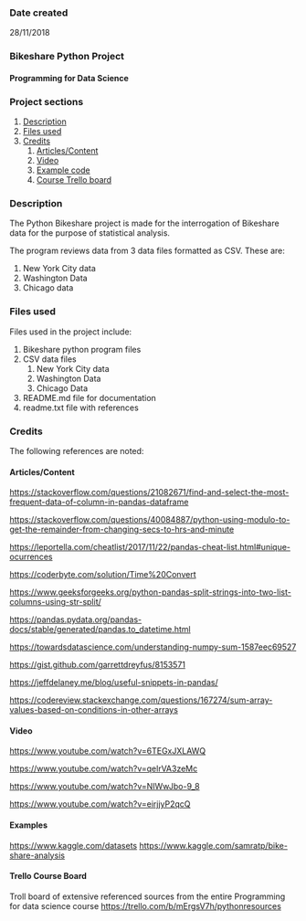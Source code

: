 ### Date created
28/11/2018

### Bikeshare Python Project
#### Programming for Data Science

### Project sections

1. [Description](#Description)
2. [Files used](#Files)
3. [Credits](#Credits)
   1. [Articles/Content](#Articles)
   2. [Video](#Video)
   3. [Example code](#Example)
   4. [Course Trello board](#Trello)

### <a name="#Description">Description</a>
The Python Bikeshare project is made for the interrogation of Bikeshare data for the purpose of
statistical analysis.

The program reviews data from 3 data files formatted as CSV. These are:
1. New York City data
2. Washington Data
3. Chicago data

### <a name="#Files">Files used</a>
Files used in the project include:
1. Bikeshare python program files
2. CSV data files
   1. New York City data
   2. Washington Data
   3. Chicago Data
3. README.md file for documentation
4. readme.txt file with references  

### <a name="#Credits">Credits</a>

The following references are noted:

#### <a name="#Articles">Articles/Content</a>

https://stackoverflow.com/questions/21082671/find-and-select-the-most-frequent-data-of-column-in-pandas-dataframe

https://stackoverflow.com/questions/40084887/python-using-modulo-to-get-the-remainder-from-changing-secs-to-hrs-and-minute

https://leportella.com/cheatlist/2017/11/22/pandas-cheat-list.html#unique-ocurrences

https://coderbyte.com/solution/Time%20Convert

https://www.geeksforgeeks.org/python-pandas-split-strings-into-two-list-columns-using-str-split/

https://pandas.pydata.org/pandas-docs/stable/generated/pandas.to_datetime.html

https://towardsdatascience.com/understanding-numpy-sum-1587eec69527

https://gist.github.com/garrettdreyfus/8153571

https://jeffdelaney.me/blog/useful-snippets-in-pandas/

https://codereview.stackexchange.com/questions/167274/sum-array-values-based-on-conditions-in-other-arrays

#### <a name="#Videos">Video</a>

https://www.youtube.com/watch?v=6TEGxJXLAWQ

https://www.youtube.com/watch?v=qelrVA3zeMc

https://www.youtube.com/watch?v=NIWwJbo-9_8

https://www.youtube.com/watch?v=eirjjyP2qcQ


#### <a name="#Example">Examples

https://www.kaggle.com/datasets
https://www.kaggle.com/samratp/bike-share-analysis

#### <a name="#Trello">Trello Course Board</a>

Troll board of extensive referenced sources from the entire Programming for data science course
https://trello.com/b/mErgsV7h/pythonresources
